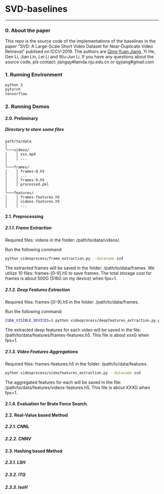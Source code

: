 # SVD-baselines
---

### 0. About the paper

This repo is the source code of the implementations of the baselines in the paper "SVD: A Large-Scale Short Video Dataset for Near-Duplicate Video Retrieval" publised on ICCV-2019. The authors are [Qing-Yuan Jiang](http://lamda.nju.edu.cn/jiangqy), Yi He, Gen Li, Jian Lin, Lei Li and Wu-Jun Li. If you have any questions about the source code, pls contact: jiangqy#lamda.nju.edu.cn or qyjiang#gmail.com

### 1. Running Environment
```bash
python 3
pytorch
tensorflow
```

### 2. Running Demos
#### 2.0. Preliminary
##### Directory to store some files
```
path/to/data
│
└───videos/
│    │ xxx.mp4
│    │ ...
│
└───frames/
│    │ frames-0.h5
│    │ ...
│    │ frames-9.h5
│    │ processed.pkl
│
└───features/
│    │ frames-features.h5
│    │ videos-features.h5
│    │ ...
```

#### 2.1. Preprocessing
##### 2.1.1. Frame Extraction
Required files: videos in the folder: /path/to/data/videos/.

Run the following command:
```bash
python videoprocess/frame_extraction.py --dataname svd
```
The extracted frames will be saved in the folder: /path/to/data/frames. We utilize 10 files: frames-[0-9].h5 to save frames. The total storage cost for frames is about 500G (516G on my device) when fps=1.
##### 2.1.2. Deep Features Extraction
Required files: frames-[0-9].h5 in the folder: /path/to/data/frames.

Run the following command:
```bash
CUDA_VISIBLE_DEVICES=1 python videoprocess/deepfeatures_extraction.py.py --dataname svd
```
The extracted deep features for each video will be saved in the file: /path/to/data/features/frames-features.h5. This file is about xxxG when fps=1.
##### 2.1.3. Video Features Aggregations
Required files: frames-features.h5 in the folder: /path/to/data/features.
```bash
python videoprocess/videofeatures_extraction.py --dataname svd
```
The aggregated features for each will be saved in the file: /path/to/data/features/videos-features.h5. This file is about XXXG when fps=1.
#### 2.1.4. Evaluation for Brute Force Search.

#### 2.2. Real-Value based Method
##### 2.2.1. CNNL
##### 2.2.2. CNNV
#### 2.3. Hashing based Method
##### 2.3.1. LSH
##### 2.3.2. ITQ
##### 2.3.3. IsoH

